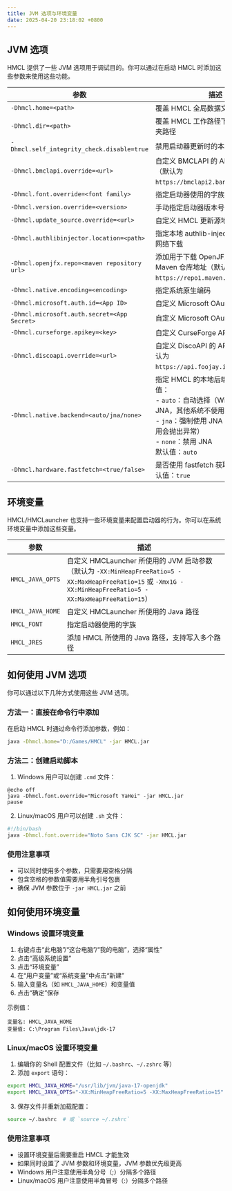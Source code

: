 ```yaml
---
title: JVM 选项与环境变量
date: 2025-04-20 23:18:02 +0800
---
```


## JVM 选项

HMCL 提供了一些 JVM 选项用于调试目的。你可以通过在启动 HMCL 时添加这些参数来使用这些功能。

| 参数 | 描述 |
|------|------|
| `-Dhmcl.home=<path>` | 覆盖 HMCL 全局数据文件夹路径 |
| `-Dhmcl.dir=<path>` | 覆盖 HMCL 工作路径下的 .hmcl 文件夹路径 |
| `-Dhmcl.self_integrity_check.disable=true` | 禁用启动器更新时的本体完整性检查 |
| `-Dhmcl.bmclapi.override=<url>` | 自定义 BMCLAPI 的 API Root 地址（默认为 `https://bmclapi2.bangbang93.com`）|
| `-Dhmcl.font.override=<font family>` | 指定启动器使用的字族 |
| `-Dhmcl.version.override=<version>` | 手动指定启动器版本号 |
| `-Dhmcl.update_source.override=<url>` | 自定义 HMCL 更新源地址 |
| `-Dhmcl.authlibinjector.location=<path>` | 指定本地 authlib-injector 路径，不从网络下载 |
| `-Dhmcl.openjfx.repo=<maven repository url>` | 添加用于下载 OpenJFX 的自定义 Maven 仓库地址（默认为 `https://repo1.maven.org/maven2`）|
| `-Dhmcl.native.encoding=<encoding>` | 指定系统原生编码 |
| `-Dhmcl.microsoft.auth.id=<App ID>` | 自定义 Microsoft OAuth 应用程序 ID |
| `-Dhmcl.microsoft.auth.secret=<App Secret>` | 自定义 Microsoft OAuth 应用程序密钥 |
| `-Dhmcl.curseforge.apikey=<key>` | 自定义 CurseForge API 密钥 |
| `-Dhmcl.discoapi.override=<url>` | 自定义 DiscoAPI 的 API Root 地址（默认为 `https://api.foojay.io/disco/v3.0`）|
| `-Dhmcl.native.backend=<auto/jna/none>` | 指定 HMCL 的本地后端类型。可选值：<br>- `auto`：自动选择（Windows 7+ 使用 JNA，其他系统不使用）<br>- `jna`：强制使用 JNA（如果 JNA 不可用会抛出异常）<br>- `none`：禁用 JNA<br>默认值：`auto` |
| `-Dhmcl.hardware.fastfetch=<true/false>` | 是否使用 fastfetch 获取设备信息。默认值：`true` |

## 环境变量

HMCL/HMCLauncher 也支持一些环境变量来配置启动器的行为。你可以在系统环境变量中添加这些变量。

| 参数 | 描述 |
|------|------|
| `HMCL_JAVA_OPTS` | 自定义 HMCLauncher 所使用的 JVM 启动参数（默认为 `-XX:MinHeapFreeRatio=5 -XX:MaxHeapFreeRatio=15` 或 `-Xmx1G -XX:MinHeapFreeRatio=5 -XX:MaxHeapFreeRatio=15`）|
| `HMCL_JAVA_HOME` | 自定义 HMCLauncher 所使用的 Java 路径 |
| `HMCL_FONT` | 指定启动器使用的字族 |
| `HMCL_JRES` | 添加 HMCL 所使用的 Java 路径，支持写入多个路径 |

## 如何使用 JVM 选项

你可以通过以下几种方式使用这些 JVM 选项。

### 方法一：直接在命令行中添加

在启动 HMCL 时通过命令行添加参数，例如：

```bash
java -Dhmcl.home="D:/Games/HMCL" -jar HMCL.jar
```

### 方法二：创建启动脚本

1. Windows 用户可以创建 `.cmd` 文件：
```batch
@echo off
java -Dhmcl.font.override="Microsoft YaHei" -jar HMCL.jar
pause
```

2. Linux/macOS 用户可以创建 `.sh` 文件：
```bash
#!/bin/bash
java -Dhmcl.font.override="Noto Sans CJK SC" -jar HMCL.jar
```

### 使用注意事项

- 可以同时使用多个参数，只需要用空格分隔
- 包含空格的参数值需要用半角引号包裹
- 确保 JVM 参数位于 `-jar HMCL.jar` 之前

## 如何使用环境变量

### Windows 设置环境变量

1. 右键点击“此电脑”/“这台电脑”/“我的电脑”，选择“属性”
2. 点击“高级系统设置”
3. 点击“环境变量”
4. 在“用户变量”或“系统变量”中点击“新建”
5. 输入变量名（如 `HMCL_JAVA_HOME`）和变量值
6. 点击“确定”保存

示例值：
```
变量名: HMCL_JAVA_HOME
变量值: C:\Program Files\Java\jdk-17
```

### Linux/macOS 设置环境变量

1. 编辑你的 Shell 配置文件（比如 `~/.bashrc`、`~/.zshrc` 等）
2. 添加 `export` 语句：

```bash
export HMCL_JAVA_HOME="/usr/lib/jvm/java-17-openjdk"
export HMCL_JAVA_OPTS="-XX:MinHeapFreeRatio=5 -XX:MaxHeapFreeRatio=15"
```

3. 保存文件并重新加载配置：
```bash
source ~/.bashrc  # 或 `source ~/.zshrc`
```

### 使用注意事项

- 设置环境变量后需要重启 HMCL 才能生效
- 如果同时设置了 JVM 参数和环境变量，JVM 参数优先级更高
- Windows 用户注意使用半角分号（;）分隔多个路径
- Linux/macOS 用户注意使用半角冒号（:）分隔多个路径

